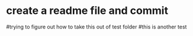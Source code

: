# create a readme file and commit 
#trying to figure out how to take this out of test folder 
#this is another test